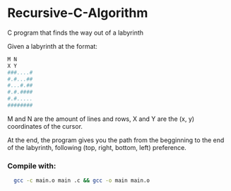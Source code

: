 # Recursive-C-Algorithm
C program that finds the way out of a labyrinth

Given a labyrinth at the format:
```sh
M N
X Y
###....#
#.#...##
#...#.##
#.#.####
#.#.....
########
```

M and N are the amount of lines and rows, X and Y are the (x, y) coordinates of the cursor.

At the end, the program gives you the path from the begginning to the end of the labyrinth, following (top, right, bottom, left) preference.

### Compile with: 
```sh
  gcc -c main.o main .c && gcc -o main main.o
 ```
